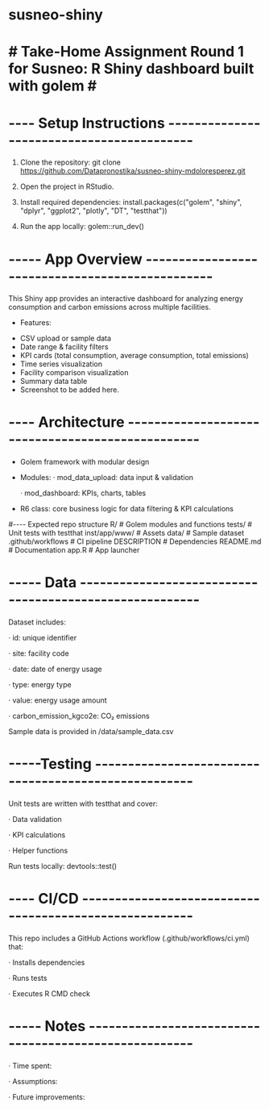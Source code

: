 # susneo-shiny
# # Take-Home Assignment Round 1 for Susneo: R Shiny dashboard built with golem # #

# ---- Setup Instructions ------------------------------------------
1. Clone the repository:
    git clone https://github.com/Datapronostika/susneo-shiny-mdoloresperez.git

2. Open the project in RStudio.

3. Install required dependencies:
    install.packages(c("golem", "shiny", "dplyr", "ggplot2", "plotly", "DT", "testthat"))

4. Run the app locally:
    golem::run_dev()
   
# ----- App Overview ------------------------------------------------
This Shiny app provides an interactive dashboard for analyzing energy consumption and carbon 
emissions across multiple facilities.
* Features:

- CSV upload or sample data
- Date range & facility filters
- KPI cards (total consumption, average consumption, total emissions)
- Time series visualization
- Facility comparison visualization
- Summary data table
- Screenshot to be added here.

# ---- Architecture -------------------------------------------------
- Golem framework with modular design

- Modules:
  · mod_data_upload: data input & validation

  · mod_dashboard: KPIs, charts, tables

- R6 class: core business logic for data filtering & KPI calculations

#---- Expected repo structure 
R/                # Golem modules and functions
tests/            # Unit tests with testthat
inst/app/www/     # Assets
data/             # Sample dataset
.github/workflows # CI pipeline
DESCRIPTION       # Dependencies
README.md         # Documentation
app.R             # App launcher

# ----- Data --------------------------------------------------------
Dataset includes:

· id: unique identifier

· site: facility code

· date: date of energy usage

· type: energy type

· value: energy usage amount

· carbon_emission_kgco2e: CO₂ emissions

Sample data is provided in /data/sample_data.csv

# -----Testing -----------------------------------------------------

Unit tests are written with testthat and cover:

· Data validation

· KPI calculations

· Helper functions

Run tests locally:
  devtools::test()

# ---- CI/CD -------------------------------------------------------
This repo includes a GitHub Actions workflow (.github/workflows/ci.yml) that:

  · Installs dependencies

  · Runs tests

  · Executes R CMD check

# ----- Notes ------------------------------------------------------

· Time spent: 

· Assumptions: 

· Future improvements: 

